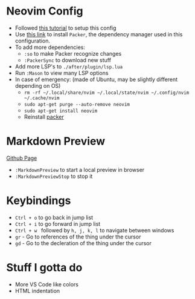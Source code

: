 # Neovim Config
- Followed [this tutorial](https://www.youtube.com/watch?v=w7i4amO_zaE) to setup this config
- Use [this link](https://github.com/wbthomason/packer.nvim) to install `Packer`, the dependency manager used in this configuration.
- To add more dependencies:
  - `:so` to make Packer recognize changes
  - `:PackerSync` to download new stuff
- Add more LSP's to `./after/plugin/lsp.lua`
- Run `:Mason` to view many LSP options
- In case of emergency: (made of Ubuntu, may be slightly different depending on OS)
  - `rm -rf ~/.local/share/nvim ~/.local/state/nvim ~/.config/nvim ~/.cache/nvim`
  - `sudo apt-get purge --auto-remove neovim`
  - `sudo apt-get install neovim`
  - Reinstall [packer](https://github.com/wbthomason/packer.nvim)

# Markdown Preview
[Github Page](https://github.com/iamcco/markdown-preview.nvim)
- `:MarkdownPreview` to start a local preview in browser
- `:MarkdownPreviewStop` to stop it

# Keybindings
- `Ctrl + o` to go back in jump list
- `Ctrl + i` to go forward in jump list
- `Ctrl + w ` followed by `h, j, k, l` to navigate between windows
- `gr` - Go to references of the thing under the cursor
- `gd` - Go to the decleration of the thing under the cursor

# Stuff I gotta do
- More VS Code like colors
- HTML indentation
